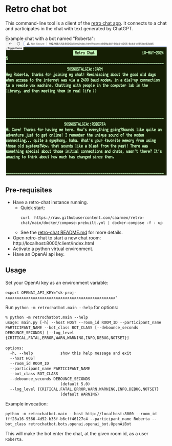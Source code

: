 # Retro chat bot

This command-line tool is a client of the [retro chat app](https://github.com/caarmen/retro-chat).
It connects to a chat and participates in the chat with text generated by ChatGPT.

Example chat with a bot named "Roberta":
<img src="docs/screenshot.png">

## Pre-requisites

* Have a retro-chat instance running.
  - Quick start: 
    ```
    curl  https://raw.githubusercontent.com/caarmen/retro-chat/main/docker/compose-prebuilt.yml | docker-compose -f - up
    ```
  - See the [retro-chat README.md](https://github.com/caarmen/retro-chat/blob/main/README.md) for more details.
* Open retro-chat to start a new chat room: http://localhost:8000/client/index.html
* Activate a python virtual environment.
* Have an OpenAi api key.

## Usage

Set your OpenAi key as an environment variable:
```
export OPENAI_API_KEY="sk-proj-xxxxxxxxxxxxxxxxxxxxxxxxxxxxxxxxxxxxxxxxxxxxxxxx"
```

Run `python -m retrochatbot.main --help` for options:

```
% python -m retrochatbot.main --help
usage: main.py [-h] --host HOST --room_id ROOM_ID --participant_name PARTICIPANT_NAME --bot_class BOT_CLASS [--debounce_seconds DEBOUNCE_SECONDS] [--log_level {CRITICAL,FATAL,ERROR,WARN,WARNING,INFO,DEBUG,NOTSET}]

options:
  -h, --help            show this help message and exit
  --host HOST
  --room_id ROOM_ID
  --participant_name PARTICIPANT_NAME
  --bot_class BOT_CLASS
  --debounce_seconds DEBOUNCE_SECONDS
                        (default 5.0)
  --log_level {CRITICAL,FATAL,ERROR,WARN,WARNING,INFO,DEBUG,NOTSET}
                        (default WARNING)
```

Example invocation: 
```
python -m retrochatbot.main --host http://localhost:8000 --room_id fff28a16-9566-4d52-b35f-b6cff46127c4 --participant_name Roberta --bot_class retrochatbot.bots.openai.openai_bot.OpenAiBot
```

This will make the bot enter the chat, at the given room id, as a user `Roberta`.
